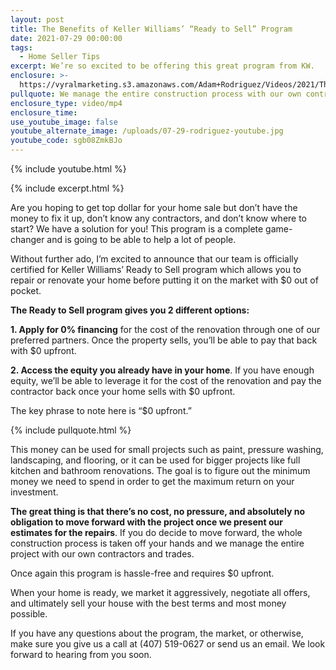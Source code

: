 ```yaml
---
layout: post
title: The Benefits of Keller Williams’ “Ready to Sell” Program
date: 2021-07-29 00:00:00
tags:
  - Home Seller Tips
excerpt: We’re so excited to be offering this great program from KW.
enclosure: >-
  https://vyralmarketing.s3.amazonaws.com/Adam+Rodriguez/Videos/2021/The+Benefits+of+Keller+Williams%E2%80%99+%E2%80%9CReady+to+Sell%E2%80%9D+Program.mp4
pullquote: We manage the entire construction process with our own contractors.
enclosure_type: video/mp4
enclosure_time:
use_youtube_image: false
youtube_alternate_image: /uploads/07-29-rodriguez-youtube.jpg
youtube_code: sgb08ZmkBJo
---
```

{% include youtube.html %}

{% include excerpt.html %}

Are you hoping to get top dollar for your home sale but don’t have the money to fix it up, don’t know any contractors, and don’t know where to start? We have a solution for you\! This program is a complete game-changer and is going to be able to help a lot of people.

Without further ado, I’m excited to announce that our team is officially certified for Keller Williams’ Ready to Sell program which allows you to repair or renovate your home before putting it on the market with $0 out of pocket.

**The Ready to Sell program gives you 2 different options:**

**1\. Apply for 0% financing** for the cost of the renovation through one of our preferred partners. Once the property sells, you’ll be able to pay that back with $0 upfront.

**2\. Access the equity you already have in your home**. If you have enough equity, we’ll be able to leverage it for the cost of the renovation and pay the contractor back once your home sells with $0 upfront.

The key phrase to note here is “$0 upfront.”

{% include pullquote.html %}

This money can be used for small projects such as paint, pressure washing, landscaping, and flooring, or it can be used for bigger projects like full kitchen and bathroom renovations. The goal is to figure out the minimum money we need to spend in order to get the maximum return on your investment.

**The great thing is that there’s no cost, no pressure, and absolutely no obligation to move forward with the project once we present our estimates for the repairs**. If you do decide to move forward, the whole construction process is taken off your hands and we manage the entire project with our own contractors and trades.

Once again this program is hassle-free and requires $0 upfront.

When your home is ready, we market it aggressively, negotiate all offers, and ultimately sell your house with the best terms and most money possible.

If you have any questions about the program, the market, or otherwise, make sure you give us a call at (407) 519-0627 or send us an email. We look forward to hearing from you soon.
